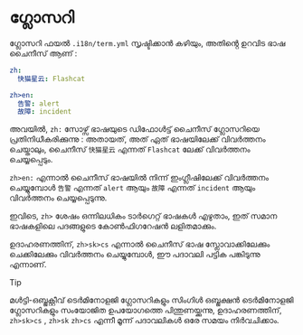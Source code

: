 # ഗ്ലോസറി

ഗ്ലോസറി ഫയൽ `.i18n/term.yml` സൃഷ്ടിക്കാൻ കഴിയും, അതിൻ്റെ ഉറവിട ഭാഷ ചൈനീസ് ആണ് :

```yml
zh:
  快猫星云: Flashcat

zh>en:
  告警: alert
  故障: incident
```

അവയിൽ, `zh:` സോഴ്സ് ഭാഷയുടെ ഡിഫോൾട്ട് ചൈനീസ് ഗ്ലോസറിയെ പ്രതിനിധീകരിക്കുന്നു : അതായത്, അത് ഏത് ഭാഷയിലേക്ക് വിവർത്തനം ചെയ്താലും, ചൈനീസ് `快猫星云` എന്നത് `Flashcat` ലേക്ക് വിവർത്തനം ചെയ്യപ്പെടും.

`zh>en:` എന്നാൽ ചൈനീസ് ഭാഷയിൽ നിന്ന് ഇംഗ്ലീഷിലേക്ക് വിവർത്തനം ചെയ്യുമ്പോൾ `告警` എന്നത് `alert` ആയും `故障` എന്നത് `incident` ആയും വിവർത്തനം ചെയ്യപ്പെടുന്നു.

ഇവിടെ, `zh>` ശേഷം ഒന്നിലധികം ടാർഗെറ്റ് ഭാഷകൾ എഴുതാം, ഇത് സമാന ഭാഷകളിലെ പദങ്ങളുടെ കോൺഫിഗറേഷൻ ലളിതമാക്കും.

ഉദാഹരണത്തിന്, `zh>sk>cs` എന്നാൽ ചൈനീസ് ഭാഷ സ്ലോവാക്കിലേക്കും ചെക്കിലേക്കും വിവർത്തനം ചെയ്യുമ്പോൾ, ഈ പദാവലി പട്ടിക പങ്കിടുന്നു എന്നാണ്.

> [!TIP]
> മൾട്ടി-ഒബ്ജക്റ്റീവ് ടെർമിനോളജി ഗ്ലോസറികളും സിംഗിൾ ഒബ്ജക്ഷൻ ടെർമിനോളജി ഗ്ലോസറികളും സംയോജിത ഉപയോഗത്തെ പിന്തുണയ്ക്കുന്നു, ഉദാഹരണത്തിന്, `zh>sk>cs` , `zh>sk` `zh>cs` എന്നീ മൂന്ന് പദാവലികൾ ഒരേ സമയം നിർവചിക്കാം.
